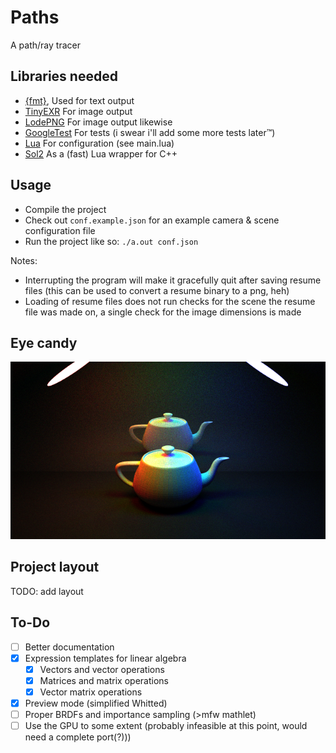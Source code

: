 # Paths

A path/ray tracer

## Libraries needed

- [{fmt}](https://github.com/fmtlib/fmt), Used for text output
- [TinyEXR](https://github.com/syoyo/tinyexr) For image output
- [LodePNG](https://github.com/lvandeve/lodepng) For image output likewise
- [GoogleTest](https://github.com/google/googletest) For tests (i swear i'll add some more tests later:tm:)
- [Lua](https://github.com/lua/lua) For configuration (see main.lua)
- [Sol2](https://github.com/ThePhD/sol2) As a (fast) Lua wrapper for C++

## Usage

- Compile the project
- Check out `conf.example.json` for an example camera & scene configuration file
- Run the project like so: `./a.out conf.json`

Notes:

- Interrupting the program will make it gracefully quit after saving resume files (this can be used to convert a resume binary to a png, heh)
- Loading of resume files does not run checks for the scene the resume file was made on, a single check for the image dimensions is made

## Eye candy

![render](https://github.com/xor-shift/Paths/blob/master/example%20render/304795_6019ms_14_8_4096.png?raw=true)

## Project layout

TODO: add layout

## To-Do

- [ ] Better documentation
- [x] Expression templates for linear algebra
    - [x] Vectors and vector operations
    - [x] Matrices and matrix operations
    - [x] Vector matrix operations
- [x] Preview mode (simplified Whitted)
- [ ] Proper BRDFs and importance sampling (>mfw mathlet)
- [ ] Use the GPU to some extent (probably infeasible at this point, would need a complete port(?)))
